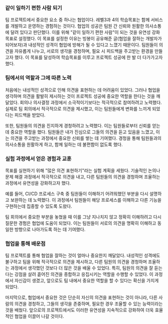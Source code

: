 ### **같이 일하기 편한 사람 되기**

팀 프로젝트에서 중요한 요소 중 하나는 협업이다. 레벨3과 4의 학습목표는 함께 서비스를 개발하고 운영하는 경험하는 것이다. 협업의 성공은 팀원 간 신뢰와 원활한 의사소통에 달려 있다고 판단했다. 이를 위해 "같이 일하기 편한 사람"이 되는 것을 유연성 강화 목표로 설정했다. 이 목표를 설정한 이유는 빙봉이 공유해준 글(협업을 잘하는 개발자가 되어보자)과 내성적인 성격이 협업에 방해가 될 수 있다고 느꼈기 때문이다. 팀원들이 의견을 자유롭게 나누고, 서로의 생각을 경청하며, 필요 시 피드백을 주고받는 환경을 만들고자 했다. 이 목표를 달성하여 학습목표를 이루고 프로젝트 성공에 한 발 더 다가가고자 했다.

### **팀에서의 역할과 그에 따른 노력**

처음에는 내성적인 성격으로 인해 의견을 표현하는 데 어려움이 있었다. 그러나 협업을 생각하며 의견을 활발히 제시하는 것이 프로젝트 성공에 중요한 역할을 한다는 것을 깨달았다. 회의나 의사결정 과정에서 소극적이기보다는 적극적으로 참여하려고 노력했다. 실제로 팀 회의에서 적극적으로 의견을 제시했고, 이는 팀원들에게 변화를 느끼게 되었다는 피드백을 받았다.

또한, 팀원들의 의견을 진지하게 경청하려고 노력했다. 이는 팀원들로부터 신뢰를 얻는 데 중요한 역할을 했다. 팀원들은 내가 진심으로 그들의 의견을 듣고 있음을 느꼈고, 이는 의견을 주고받는 과정에서 중요한 신뢰를 쌓는 데 기여했다. 경청을 통해 팀원들과의 의사소통을 원활하게 하고, 함께 일하는 데 불편함이 없도록 했다.

### **실험 과정에서 얻은 경험과 교훈**

목표를 실현하기 위해 "많은 의견 표현하기"라는 실험 계획을 세웠다. 기술적인 논의나 문제 해결 과정에서 적극적으로 의견을 내고, 다른 팀원들의 의견을 경청하며 조율하는 과정에서 유연성을 강화하고자 했다.

예를 들어, CI/CD 프로세스 구축 중 팀원들이 이해하기 어려워했던 부분을 다시 설명하고 보완하는 데 노력했다. 이 과정에서 팀원들이 해당 프로세스를 이해하고 다른 기능을 구현하는데 집중할 수 있도록 도왔다.

팀 회의에서 중요한 부분을 놓쳤을 때 이를 그냥 지나치지 않고 정확히 이해하려고 다시 질문한 경험은 협업에 도움이 되었다. 이는 팀원들이 서로의 의견을 명확히 이해하고 동일한 방향으로 나아가도록 하는 데 기여했다.

### **협업을 통해 배운점**

팀 프로젝트를 통해 협업을 잘하는 것이 얼마나 중요한지 깨달았다. 내성적인 성격에도 불구하고 팀을 위해 적극적으로 의견을 제시하고, 다른 팀원의 의견을 경청하며 조율하는 과정에서 생각했던 것보다 더 많은 것을 배울 수 있었다. 특히, 팀원의 의견을 잘 듣는다는 강점을 살려 흩어진 의견을 종합하고 응집시키는 역할을 수행할 수 있었다. 이 과정에서 자신감이 생겼고, 앞으로도 팀 내에서 중요한 역할을 할 수 있다는 확신을 가지게 되었다.

마지막으로, 협업에서 중요한 것은 단순히 자신의 의견을 표현하는 것이 아니라, 다른 사람의 의견을 경청하고, 그들의 생각을 존중하며, 필요한 경우 조율할 수 있는 능력이라는 것을 배웠다. 앞으로의 프로젝트에서도 이러한 유연성을 지속적으로 강화하여 더욱 효율적인 협업을 이끌어 나갈 것이다.
